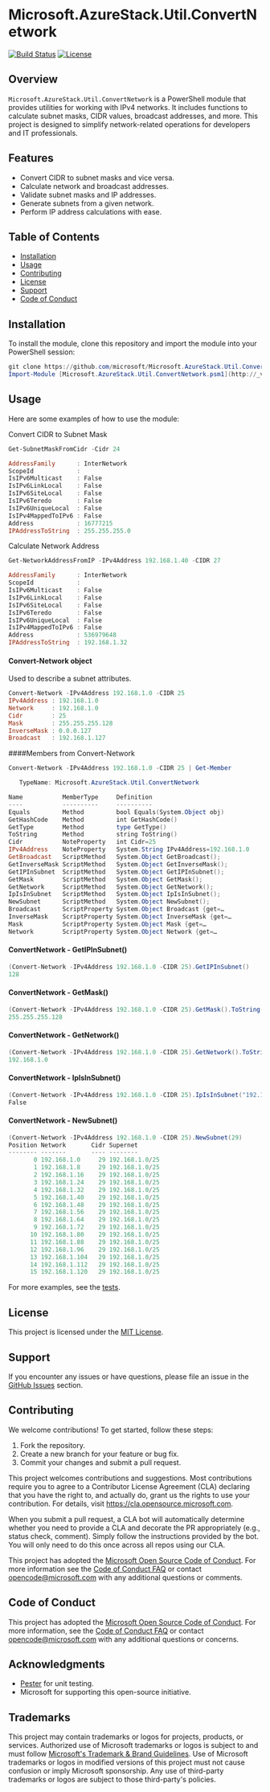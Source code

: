 # Microsoft.AzureStack.Util.ConvertNetwork

[![Build Status](https://img.shields.io/github/actions/workflow/status/microsoft/Microsoft.AzureStack.Util.ConvertNetwork/powershell-psscriptanalyzer.yml?branch=main)](https://github.com/microsoft/Microsoft.AzureStack.Util.ConvertNetwork/actions)
[![License](https://img.shields.io/badge/license-MIT-blue.svg)](LICENSE)

## Overview

`Microsoft.AzureStack.Util.ConvertNetwork` is a PowerShell module that provides utilities for working with IPv4 networks. It includes functions to calculate subnet masks, CIDR values, broadcast addresses, and more. This project is designed to simplify network-related operations for developers and IT professionals.

## Features

- Convert CIDR to subnet masks and vice versa.
- Calculate network and broadcast addresses.
- Validate subnet masks and IP addresses.
- Generate subnets from a given network.
- Perform IP address calculations with ease.

## Table of Contents

- [Installation](#installation)
- [Usage](#usage)
- [Contributing](#contributing)
- [License](#license)
- [Support](#support)
- [Code of Conduct](#code-of-conduct)

## Installation

To install the module, clone this repository and import the module into your PowerShell session:

```powershell
git clone https://github.com/microsoft/Microsoft.AzureStack.Util.ConvertNetwork.git
Import-Module [Microsoft.AzureStack.Util.ConvertNetwork.psm1](http://_vscodecontentref_/3)
```

## Usage

Here are some examples of how to use the module:

Convert CIDR to Subnet Mask

```powershell
Get-SubnetMaskFromCidr -Cidr 24

AddressFamily      : InterNetwork
ScopeId            :
IsIPv6Multicast    : False
IsIPv6LinkLocal    : False
IsIPv6SiteLocal    : False
IsIPv6Teredo       : False
IsIPv6UniqueLocal  : False
IsIPv4MappedToIPv6 : False
Address            : 16777215
IPAddressToString  : 255.255.255.0
```

Calculate Network Address

```powershell
Get-NetworkAddressFromIP -IPv4Address 192.168.1.40 -CIDR 27

AddressFamily      : InterNetwork
ScopeId            :
IsIPv6Multicast    : False
IsIPv6LinkLocal    : False
IsIPv6SiteLocal    : False
IsIPv6Teredo       : False
IsIPv6UniqueLocal  : False
IsIPv4MappedToIPv6 : False
Address            : 536979648
IPAddressToString  : 192.168.1.32
```

#### Convert-Network object

Used to describe a subnet attributes.

```powershell
Convert-Network -IPv4Address 192.168.1.0 -CIDR 25
IPv4Address : 192.168.1.0
Network     : 192.168.1.0
Cidr        : 25
Mask        : 255.255.255.128
InverseMask : 0.0.0.127
Broadcast   : 192.168.1.127
```

####Members from Convert-Network

```powershell
Convert-Network -IPv4Address 192.168.1.0 -CIDR 25 | Get-Member

   TypeName: Microsoft.AzureStack.Util.ConvertNetwork

Name           MemberType     Definition
----           ----------     ----------
Equals         Method         bool Equals(System.Object obj)
GetHashCode    Method         int GetHashCode()
GetType        Method         type GetType()
ToString       Method         string ToString()
Cidr           NoteProperty   int Cidr=25
IPv4Address    NoteProperty   System.String IPv4Address=192.168.1.0
GetBroadcast   ScriptMethod   System.Object GetBroadcast();
GetInverseMask ScriptMethod   System.Object GetInverseMask();
GetIPInSubnet  ScriptMethod   System.Object GetIPInSubnet();
GetMask        ScriptMethod   System.Object GetMask();
GetNetwork     ScriptMethod   System.Object GetNetwork();
IpIsInSubnet   ScriptMethod   System.Object IpIsInSubnet();
NewSubnet      ScriptMethod   System.Object NewSubnet();
Broadcast      ScriptProperty System.Object Broadcast {get=…
InverseMask    ScriptProperty System.Object InverseMask {get=…
Mask           ScriptProperty System.Object Mask {get=…
Network        ScriptProperty System.Object Network {get=…
```

#### ConvertNetwork - GetIPInSubnet()

```powershell
(Convert-Network -IPv4Address 192.168.1.0 -CIDR 25).GetIPInSubnet()
128
```

#### ConvertNetwork - GetMask()

```powershell
(Convert-Network -IPv4Address 192.168.1.0 -CIDR 25).GetMask().ToString()
255.255.255.128
```

#### ConvertNetwork - GetNetwork()

```powershell
(Convert-Network -IPv4Address 192.168.1.0 -CIDR 25).GetNetwork().ToString()
192.168.1.0
```

#### ConvertNetwork - IpIsInSubnet()

```powershell
(Convert-Network -IPv4Address 192.168.1.0 -CIDR 25).IpIsInSubnet("192.168.2.1")
False
```

#### ConvertNetwork - NewSubnet()

```powershell
(Convert-Network -IPv4Address 192.168.1.0 -CIDR 25).NewSubnet(29)
Position Network       Cidr Supernet
-------- -------       ---- --------
       0 192.168.1.0     29 192.168.1.0/25
       1 192.168.1.8     29 192.168.1.0/25
       2 192.168.1.16    29 192.168.1.0/25
       3 192.168.1.24    29 192.168.1.0/25
       4 192.168.1.32    29 192.168.1.0/25
       5 192.168.1.40    29 192.168.1.0/25
       6 192.168.1.48    29 192.168.1.0/25
       7 192.168.1.56    29 192.168.1.0/25
       8 192.168.1.64    29 192.168.1.0/25
       9 192.168.1.72    29 192.168.1.0/25
      10 192.168.1.80    29 192.168.1.0/25
      11 192.168.1.88    29 192.168.1.0/25
      12 192.168.1.96    29 192.168.1.0/25
      13 192.168.1.104   29 192.168.1.0/25
      14 192.168.1.112   29 192.168.1.0/25
      15 192.168.1.120   29 192.168.1.0/25
```

For more examples, see the [tests](tests/ConvertNetwork.Tests.ps1).

## License

This project is licensed under the [MIT License](LICENSE).

## Support

If you encounter any issues or have questions, please file an issue in the [GitHub Issues](https://github.com/microsoft/Microsoft.AzureStack.Util.ConvertNetwork/issues) section.

## Contributing

We welcome contributions! To get started, follow these steps:

1. Fork the repository.
2. Create a new branch for your feature or bug fix.
3. Commit your changes and submit a pull request.

This project welcomes contributions and suggestions.  Most contributions require you to agree to a
Contributor License Agreement (CLA) declaring that you have the right to, and actually do, grant us
the rights to use your contribution. For details, visit https://cla.opensource.microsoft.com.

When you submit a pull request, a CLA bot will automatically determine whether you need to provide
a CLA and decorate the PR appropriately (e.g., status check, comment). Simply follow the instructions
provided by the bot. You will only need to do this once across all repos using our CLA.

This project has adopted the [Microsoft Open Source Code of Conduct](https://opensource.microsoft.com/codeofconduct/).
For more information see the [Code of Conduct FAQ](https://opensource.microsoft.com/codeofconduct/faq/) or
contact [opencode@microsoft.com](mailto:opencode@microsoft.com) with any additional questions or comments.

## Code of Conduct

This project has adopted the [Microsoft Open Source Code of Conduct](https://opensource.microsoft.com/codeofconduct/). For more information, see the [Code of Conduct FAQ](https://opensource.microsoft.com/codeofconduct/faq/) or contact [opencode@microsoft.com](mailto:opencode@microsoft.com) with any additional questions or concerns.

## Acknowledgments

- [Pester](https://github.com/pester/Pester) for unit testing.
- Microsoft for supporting this open-source initiative.

## Trademarks

This project may contain trademarks or logos for projects, products, or services. Authorized use of Microsoft 
trademarks or logos is subject to and must follow 
[Microsoft's Trademark & Brand Guidelines](https://www.microsoft.com/en-us/legal/intellectualproperty/trademarks/usage/general).
Use of Microsoft trademarks or logos in modified versions of this project must not cause confusion or imply Microsoft sponsorship.
Any use of third-party trademarks or logos are subject to those third-party's policies.
